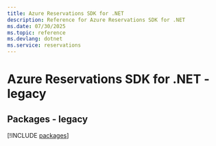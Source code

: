 ```yaml
---
title: Azure Reservations SDK for .NET
description: Reference for Azure Reservations SDK for .NET
ms.date: 07/30/2025
ms.topic: reference
ms.devlang: dotnet
ms.service: reservations
---
```

# Azure Reservations SDK for .NET - legacy
## Packages - legacy
[!INCLUDE [packages](reservations-index.md)]